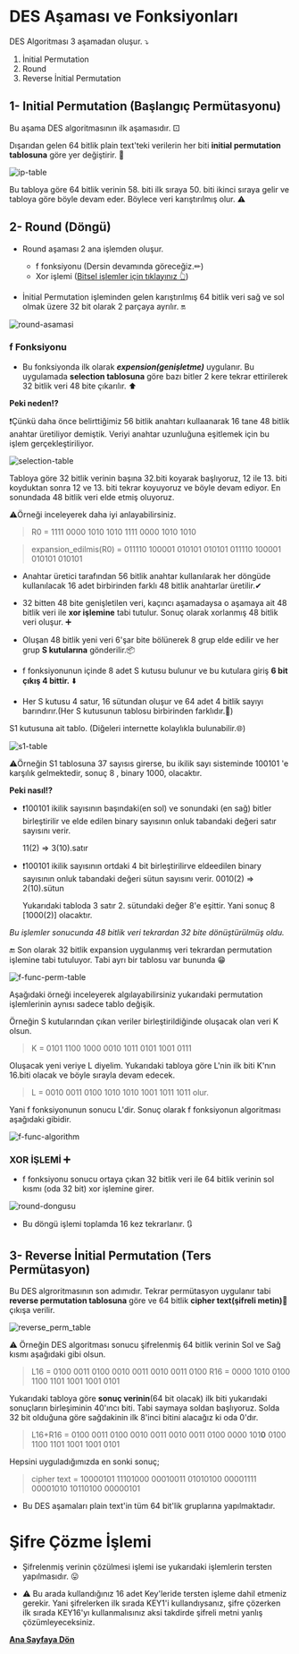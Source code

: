 # DES Aşaması ve Fonksiyonları

DES Algoritması 3 aşamadan oluşur. ⤵️

1. İnitial Permutation
2. Round
3. Reverse İnitial Permutation

## 1- Initial Permutation (Başlangıç Permütasyonu)

Bu aşama DES algoritmasının ilk aşamasıdır. ⚀

Dışarıdan gelen 64 bitlik plain text'teki verilerin her biti **initial permutation tablosuna** göre yer değiştirir. 🔁


![ip-table](/resimler/ip-table.png)

Bu tabloya göre 64 bitlik verinin 58. biti ilk sıraya 50. biti ikinci sıraya gelir ve tabloya göre böyle devam eder. Böylece veri karıştırılmış olur. ⚠️

## 2- Round (Döngü)

- Round aşaması 2 ana işlemden oluşur.
     - f fonksiyonu (Dersin devamında göreceğiz.✏) 
     - Xor işlemi ([Bitsel işlemler için tıklayınız 👆](/bitsel-islemler/bitsel-islemler.md))

- İnitial Permutation işleminden gelen karıştırılmış 64 bitlik veri sağ ve sol olmak üzere 32 bit olarak 2 parçaya ayrılır. 🔛

![round-asamasi](/resimler/round-asamasi.png)

### f Fonksiyonu

- Bu fonksiyonda ilk olarak _**expension(genişletme)**_ uygulanır. Bu uygulamada **selection tablosuna** göre bazı bitler 2 kere tekrar ettirilerek 32 bitlik veri 48 bite çıkarılır. ⬆️

**Peki neden⁉️**

❗Çünkü daha önce belirttiğimiz 56 bitlik anahtarı kullaanarak 16 tane 48 bitlik anahtar üretiliyor demiştik. Veriyi anahtar uzunluğuna eşitlemek için bu işlem gerçekleştiriliyor.

![selection-table](/resimler/selection-table.png)

Tabloya göre 32 bitlik verinin başına 32.biti koyarak başlıyoruz, 12 ile 13. biti koyduktan sonra 12 ve 13. biti tekrar koyuyoruz ve böyle devam ediyor. En sonundada 48 bitlik veri elde etmiş oluyoruz.

⚠️Örneği inceleyerek daha iyi anlayabilirsiniz.

> R0 = 1111 0000 1010 1010 1111 0000 1010 1010 

> expansion_edilmis(R0) = 011110 100001 010101 010101 011110 100001 010101 010101


- Anahtar üretici tarafından 56 bitlik anahtar kullanılarak her döngüde kullanılacak 16 adet birbirinden farklı 48 bitlik anahtarlar üretilir.✔

- 32 bitten 48 bite genişletilen veri, kaçıncı aşamadaysa o aşamaya ait 48 bitlik veri ile **xor işlemine** tabi tutulur. Sonuç olarak xorlanmış 48 bitlik veri oluşur. ➕

- Oluşan 48 bitlik yeni veri 6'şar bite bölünerek 8 grup elde edilir ve her grup **S kutularına** gönderilir.📦

- f fonksiyonunun içinde 8 adet S kutusu bulunur ve bu kutulara giriş **6 bit çıkış 4 bittir.**  ⬇️

- Her S kutusu 4 satur, 16 sütundan oluşur ve 64 adet 4 bitlik sayıyı barındırır.(Her S kutusunun tablosu birbirinden farklıdır.🔁)

S1 kutusuna ait tablo. (Diğeleri internette kolaylıkla bulunabilir.🌐)

![s1-table](/resimler/s1-table.png)

⚠️Örneğin S1 tablosuna 37 sayısıs girerse, bu ikilik sayı sisteminde 100101 'e karşılık gelmektedir, sonuç 8 , binary 1000, olacaktır.

**Peki nasıl⁉️**

- ❗100101 ikilik sayısının  başındaki(en sol) ve sonundaki (en sağ) bitler birleştirilir ve elde edilen binary sayısının onluk tabandaki değeri satır sayısını verir.
 
  11(2) => 3(10).satır
 
- ❗100101 ikilik sayısının ortdaki 4 bit birleştirilirve eldeedilen binary sayısının onluk tabandaki değeri  sütun sayısını verir.
 0010(2) => 2(10).sütun
 
   Yukarıdaki tabloda 3 satır 2. sütundaki değer 8'e eşittir. Yani sonuç 8 [1000(2)] olacaktır.  
   
_Bu işlemler sonucunda 48 bitlik veri tekrardan 32 bite dönüştürülmüş oldu._


🔚 Son olarak 32 bitlik expansion uygulanmış veri tekrardan permutation işlemine tabi tutuluyor. Tabi ayrı bir tablosu var bununda 😁

![f-func-perm-table](/resimler/f-func-perm-table.png)

Aşağıdaki örneği inceleyerek algılayabilirsiniz yukarıdaki permutation işlemlerinin aynısı sadece tablo değişik.

Örneğin S kutularından çıkan veriler birleştirildiğinde oluşacak olan veri K olsun.

> K = 0101 1100 1000 0010 1011 0101 1001 0111

Oluşacak yeni veriye L diyelim. Yukarıdaki tabloya göre L'nin ilk biti K'nın 16.biti olacak ve böyle sırayla devam edecek.
 
> L = 0010 0011 0100 1010 1010 1001 1011 1011 olur.
 
 Yani f fonksiyonunun sonucu L'dir. Sonuç olarak f fonksiyonun algoritması aşağıdaki gibidir.
 
 ![f-func-algorithm](/resimler/f-func-algorithm.png)


### XOR İŞLEMİ ➕

- f fonksiyonu sonucu ortaya çıkan 32 bitlik veri ile 64 bitlik verinin sol kısmı (oda 32 bit) xor işlemine girer.

![round-dongusu](/resimler/round-dongusu.png)

- Bu döngü işlemi toplamda 16 kez tekrarlanır. 🔃
 

## 3- Reverse İnitial Permutation (Ters Permütasyon)

Bu DES algroritmasının son adımıdır. Tekrar permütasyon uygulanır tabi **reverse permutation tablosuna** göre ve 64 bitlik **cipher text(şifreli metin)**🛅 çıkışa verilir.

![reverse_perm_table](/resimler/reverse_perm_table.png)

⚠️ Örneğin DES algoritması sonucu şifrelenmiş 64 bitlik verinin Sol ve Sağ kısmı aşağıdaki gibi olsun.

> L16 = 0100 0011 0100 0010 0011 0010 0011 0100
> R16 = 0000 1010 0100 1100 1101 1001 1001 0101

Yukarıdaki tabloya göre **sonuç verinin**(64 bit olacak) ilk biti yukarıdaki sonuçların birleşiminin 40'ıncı biti. Tabi saymaya soldan başlıyoruz. Solda 32 bit olduğuna göre sağdakinin ilk 8'inci bitini alacağız ki oda 0'dır.

> L16+R16 = 0100 0011 0100 0010 0011 0010 0011 0100 0000 101**0** 0100 1100 1101 1001 1001 0101 


Hepsini uyguladığımızda en sonki sonuç;

> cipher text = 10000101 11101000 00010011 01010100 00001111 00001010 10110100 00000101

- Bu DES aşamaları plain text'in tüm 64 bit'lik gruplarına yapılmaktadır.

# Şifre Çözme İşlemi

- Şifrelenmiş verinin çözülmesi işlemi ise yukarıdaki işlemlerin tersten yapılmasıdır. 😛

- ⚠️ Bu arada kullandığınız 16 adet Key'leride tersten işleme dahil etmeniz gerekir. Yani şifrelerken ilk sırada KEY1'i kullandıysanız, şifre çözerken ilk sırada KEY16'yı kullanmalısınız aksi takdirde şifreli metni yanlış çözümleyeceksiniz.

[**Ana Sayfaya Dön**](/README.md)
